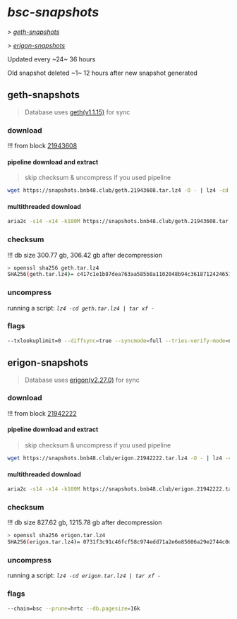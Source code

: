# *bsc-snapshots*


*\> [geth-snapshots](#geth-snapshots)*

*\> [erigon-snapshots](#erigon-snapshots)*

Updated every ~24~ 36 hours

Old snapshot deleted ~1~ 12 hours after new snapshot generated

## geth-snapshots


> Database uses [geth(v1.1.15)](https://github.com/bnb-chain/bsc/releases/tag/v1.1.15) for sync


### download

<!-- begin_geth -->

!!! from block [21943608](https://bscscan.com/block/21943608)

#### pipeline download and extract
> skip checksum & uncompress if you used pipeline
```bash
wget https://snapshots.bnb48.club/geth.21943608.tar.lz4 -O - | lz4 -cd | tar xf -
```

#### multithreaded download

```bash
aria2c -s14 -x14 -k100M https://snapshots.bnb48.club/geth.21943608.tar.lz4 -o geth.tar.lz4
```


### checksum

!!! db size 300.77 gb, 306.42 gb after decompression
```bash
> openssl sha256 geth.tar.lz4
SHA256(geth.tar.lz4)= c417c1e1b87dea763aa585b8a1102048b94c3618712424651886da7b26c967ff
```

<!-- end_geth -->

### uncompress


running a script: _`lz4 -cd geth.tar.lz4 | tar xf -`_


### flags


```bash
--txlookuplimit=0 --diffsync=true --syncmode=full --tries-verify-mode=none --pruneancient=true --diffblock=5000
```


## erigon-snapshots


> Database uses [erigon(v2.27.0)](https://github.com/ledgerwatch/erigon/releases/tag/v2.27.0) for sync


### download

<!-- begin_erigon -->

!!! from block [21942222](https://bscscan.com/block/21942222)

#### pipeline download and extract
> skip checksum & uncompress if you used pipeline
```bash
wget https://snapshots.bnb48.club/erigon.21942222.tar.lz4 -O - | lz4 -cd | tar xf -
```

#### multithreaded download

```bash
aria2c -s14 -x14 -k100M https://snapshots.bnb48.club/erigon.21942222.tar.lz4 -o erigon.tar.lz4
```


### checksum

!!! db size 827.62 gb, 1215.78 gb after decompression
```bash
> openssl sha256 erigon.tar.lz4
SHA256(erigon.tar.lz4)= 0731f3c91c46fcf58c974edd71a2e6e85606a29e2744c0d921f355bedad732f8
```

<!-- end_erigon -->

### uncompress


running a script: _`lz4 -cd erigon.tar.lz4 | tar xf -`_


### flags


```bash
--chain=bsc --prune=hrtc --db.pagesize=16k
```

